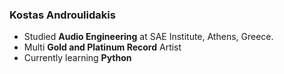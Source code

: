 ### Kostas Androulidakis

- Studied **Audio Engineering** at SAE Institute, Athens, Greece.
- Multi **Gold and Platinum Record** Artist
- Currently learning **Python**
